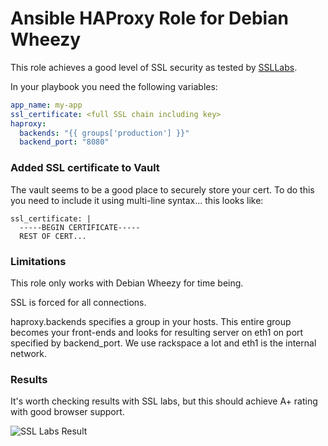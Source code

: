 # Ansible HAProxy Role for Debian Wheezy

This role achieves a good level of SSL security as tested by [SSLLabs](http://ssllabs.com/ssltest/).

In your playbook you need the following variables:

```yaml
app_name: my-app
ssl_certificate: <full SSL chain including key>
haproxy:
  backends: "{{ groups['production'] }}"
  backend_port: "8080"
```

### Added SSL certificate to Vault

The vault seems to be a good place to securely store your cert. To do this you need to include it using multi-line syntax... this looks like:

```
ssl_certificate: |
  -----BEGIN CERTIFICATE-----
  REST OF CERT...
```

### Limitations

This role only works with Debian Wheezy for time being.

SSL is forced for all connections.

haproxy.backends specifies a group in your hosts. This entire group becomes your front-ends and looks for resulting server on eth1 on port specified by backend_port. We use rackspace a lot and eth1 is the internal network.

### Results

It's worth checking results with SSL labs, but this should achieve A+ rating with good browser support.

![SSL Labs Result](https://tomsstuff.s3.amazonaws.com/aplus.png "SSL Labs Result")
